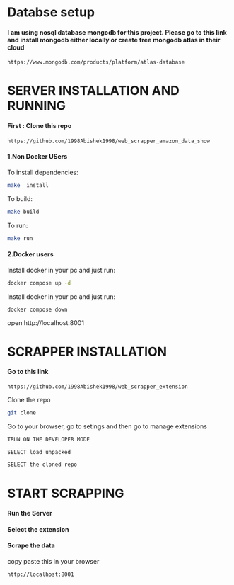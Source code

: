 # Databse setup 

#### I am using nosql database mongodb for this project. Please go to this link and install mongodb either locally or create free mongodb atlas in their cloud

```sh
https://www.mongodb.com/products/platform/atlas-database
```


# SERVER INSTALLATION AND RUNNING

####  First : Clone this repo
```
https://github.com/1998Abishek1998/web_scrapper_amazon_data_show
```

#### 1.Non Docker USers

To install dependencies:
```sh
make  install
```

To build:
```sh
make build
```

To run:
```sh
make run
```

#### 2.Docker users

Install docker in your pc and just run:
```sh
docker compose up -d
```

Install docker in your pc and just run:
```sh
docker compose down
```

open http://localhost:8001


# SCRAPPER INSTALLATION ####

####  Go to this link 
```
https://github.com/1998Abishek1998/web_scrapper_extension
```

Clone the repo
```sh
git clone 
```

Go to your browser, go to setings and then go to manage extensions
```sh
TRUN ON THE DEVELOPER MODE 
```

```sh
SELECT load unpacked
```

```sh
SELECT the cloned repo
```


# START SCRAPPING 

####  Run the Server
####  Select the extension
####  Scrape the data

copy paste this in your browser
```sh
http://localhost:8001
```
